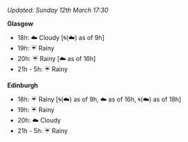 *Updated: Sunday 12th March 17:30*

**Glasgow**

* 18h: :cloud: Cloudy [:cyclone:(:cloud:) as of 9h]
* 19h: :umbrella: Rainy
* 20h: :umbrella: Rainy [:cloud: as of 16h]
* 21h - 5h: :umbrella: Rainy

**Edinburgh**

* 18h: :umbrella: Rainy [:cyclone:(:cloud:) as of 9h, :cloud: as of 16h, :cyclone:(:cloud:) as of 18h]
* 19h: :umbrella: Rainy
* 20h: :cloud: Cloudy
* 21h - 5h: :umbrella: Rainy
